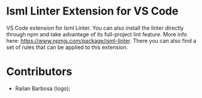 # Isml Linter Extension for VS Code
VS Code extension for Isml Linter. You can also install the linter directly through npm and take advantage of its full-project lint feature. More info here: https://www.npmjs.com/package/isml-linter. There you can also find a set of rules that can be applied to this extension.

# Contributors
 - Railan Barbosa (logo);
